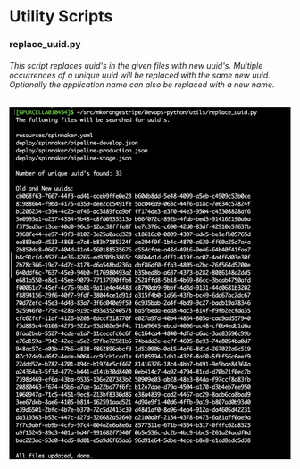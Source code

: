 # Utility Scripts

### replace_uuid.py
###### This script replaces uuid's in the given files with new uuid's. Multiple occurrences of a unique uuid will be replaced with the same new uuid. Optionally the application name can also be replaced with a new name.
![Output from replace_uuid.py](sample-output/replace_uuid.png)

